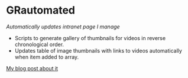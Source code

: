# GRautomated

_Automatically updates intranet page I manage_

* Scripts to generate gallery of thumbnails for videos in reverse chronological order.
* Updates table of image thumbnails with links to videos automatically
when item added to array.

[My blog post about it](https://jotascript.wordpress.com/2017/02/14/automate-the-tedious-stuff/)
